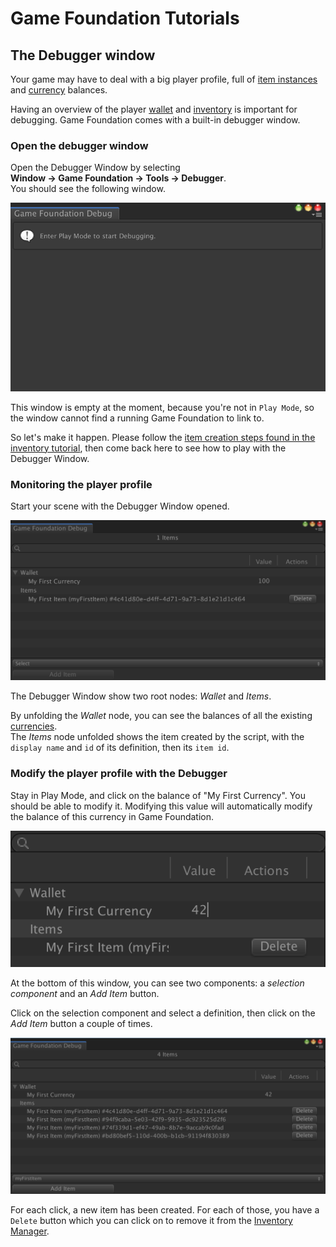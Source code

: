 # Game Foundation Tutorials

## The Debugger window

Your game may have to deal with a big player profile, full of [item instances] and [currency] balances.

Having an overview of the player [wallet] and [inventory] is important for debugging.
Game Foundation comes with a built-in debugger window.

### Open the debugger window

Open the Debugger Window by selecting  __Window → Game Foundation → Tools → Debugger__.  
You should see the following window.

![The Debugger Window, out of Play Mode](../images/tutorial-debugger-empty.png)

This window is empty at the moment, because you're not in `Play Mode`, so the window cannot find a running Game Foundation to link to.

So let's make it happen.
Please follow the [item creation steps found in the inventory tutorial], then come back here to see how to play with the Debugger Window.

### Monitoring the player profile

Start your scene with the Debugger Window opened.

![The Debugger Window](../images/tutorial-debugger-window.png)

The Debugger Window show two root nodes: _Wallet_ and _Items_.

By unfolding the _Wallet_ node, you can see the balances of all the existing [currencies].  
The _Items_ node unfolded shows the item created by the script, with the `display name` and `id` of its definition, then its `item id`.

### Modify the player profile with the Debugger

Stay in Play Mode, and click on the balance of "My First Currency".
You should be able to modify it.
Modifying this value will automatically modify the balance of this currency in Game Foundation.

![Modifying the balance value](../images/tutorial-debugger-modify-balance.png)

At the bottom of this window, you can see two components: a _selection component_ and an _Add Item_ button.

Click on the selection component and select a definition, then click on the _Add Item_ button a couple of times.

![Modifying the item list](../images/tutorial-debugger-add-item.png)

For each click, a new item has been created.
For each of those, you have a `Delete` button which you can click on to remove it from the [Inventory Manager].










[item instances]: ../CatalogItems/InventoryItemDefinition.md

[currency]:   ../CatalogItems/Currency.md
[currencies]: ../CatalogItems/Currency.md

[wallet]: ../GameSystems/WalletManager.md

[inventory]:         ../GameSystems/InventoryManager.md
[Inventory Manager]: ../GameSystems/InventoryManager.md

[item creation steps found in the inventory tutorial]: 02-PlayingWithRuntimeItem.md#Creating&#32;an&#32;item&#32;instance
